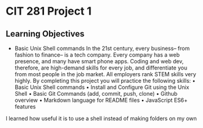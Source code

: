 # CIT 281 Project 1

## Learning Objectives

- Basic Unix Shell commands
  In the 21st century, every business– from fashion to finance– is a
  tech company. Every company has a web presence, and many have
  smart phone apps. Coding and web dev, therefore, are high-demand
  skills for every job, and differentiate you from most people in the job
  market. All employers rank STEM skills very highly.
  By completing this project you will practice the following skills:
  • Basic Unix Shell commands
  • Install and Configure Git using the Unix Shell
  • Basic Git Commands (add, commit, push, clone)
  • Github overview
  • Markdown language for README files
  • JavaScript ES6+ features

I learned how useful it is to use a shell instead of making folders on my own
